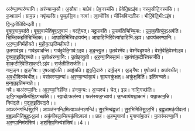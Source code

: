 

  
अर॑ण्या॒ण्यर॑ण्यानि। अर॑ण्यान्य॒सौ। अ॒सौया। याप्रेव॑। प्रेव॒नस्य॑सि। प्रेवेति॒प्रऽइ॑व। नस्य॒सीति॒नस्य॑सि।। क॒थाग्रामं॑। ग्राम॒न्न। नपृ॑च्छसि। पृ॒च्छ॒सि॒न। नत्वा॑। त्वा॒भीरि॑व। भीरि॑वविन्दतीँक। भीरि॒वेति॒भी:ऽइ॑व। वि॒न्द॒तीति॑विन्दतीँ।।  
वृ॒षा॒र॒वाय॒वद॑ते। वृ॒ष॒र॒वायेति॑वृ॒ष॒ऽर॒वाय॑। वद॑ते॒यत्। यदु॒पाव॑ति। उ॒पाव॑तिचिच्चि॒क:। उ॒पा॒व॒तीत्यु॑प॒ऽअव॑ति। चि॒च्चि॒कइति॑चि॒च्चि॒क:।। आ॒घा॒टिभि॑रिवधा॒वय॑न्। आ॒घा॒टिभि॑रि॒वेत्या॑घा॒टिभि॑:ऽइव। धा॒वय॑न्नरण्या॒नि:। अ॒र॒ण्या॒निर्म॑हीयते। म॒ही॒य॒तइति॑महीयते।।  
उ॒तगाव॑इव। गाव॑इवादन्ति। गाव॑इ॒वेति॒गाव॑:ऽइव। अ॒द॒न्त्यु॒त। उ॒तवेश्मे॑व। वेश्मे॑वदृश्यते। वेश्मे॒वेति॒वेश्म॑ऽइव। दृ॒श्य॒त॒इति॑दृश्यते।। उ॒तोअ॑रण्या॒नि:। उ॒तोइत्यु॒तो। अ॒र॒ण्या॒निस्सा॒यं। सा॒यंश॑क॒टीरि॑वसर्जति। शा॒क॒टीरि॒वेति॑शा॒क॒टी:ऽइ॑व। स॒र्ज॒तीति॑सर्जति।।  
गाम॒ङ्ग। अ॒ङ्गैष:। ए॒षआह्व॑यति। आह्व॑यति। ह्व॒य॒ति॒दारु॑। दार्व॒ङ्ग। अ॒ङ्गैष:। ए॒षोअप॑। अपा॑वधीत्। अ॒व॒धी॒दित्य॑वधीत्।। वस॑न्नरण्या॒न्यां। अ॒र॒ण्या॒न्यांसा॒यं। सा॒यमक्रु॑क्षत्। अक्रु॑क्ष॒दिति॑। इति॑मन्यते। म॒न्य॒त॒इति॑मन्यते।।  
नवै। वाअ॑रण्या॒नि:। आ॒र॒ण्या॒निर्ह॑न्ति। ह॑न्त्य॒न्य:। अ॒न्यश्च॑। चेत्। इन्न। नाभि॒गच्छ॑ति। अ॒भि॒गच्छ॒तीत्य॑भि॒ऽगच्छ॑ति।। स्वा॒दो:फल॑स्य। फल॑स्यज॒ग्ध्वाय॑। ज॒ग्ध्वाय॑यथा॒कामं॑। यथा॒काम॒न्नि। निप॑द्यते। प॒द्य॒त॒इति॑पद्यते।।  
आञ्ज॑नगन्धिंसुर॒भिं। आञ्ज॑नगन्धि॒मित्याञ्ज॑नऽगन्धिं। सु॒र॒भिम्ब॑ह्व॒न्नां। सु॒र॒भिमिति॑सु॒ऽर॒भिं। ब॒ह्व॒न्नामकृ॑षीवलां। ब॒ह्व॒न्नामिति॑ब॒हु॒ऽअ॒न्नां। अकृ॑षीवला॒मित्यकृ॑षिऽवलां।। प्राहं। अ॒हम्मृ॒गाणां॑। मृ॒गाणां॑मा॒तरं॑। मा॒तर॑मरण्या॒निं। अ॒र॒ण्या॒निम॑शंसिषं। अ॒शं॒सि॒ष॒मित्य॑शंसिषं।।4।।  
